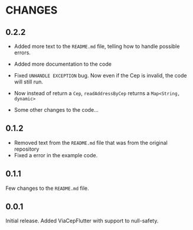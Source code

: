 # CHANGES

## 0.2.2

 * Added more text to the ``` README.md ``` file, telling how to handle possible errors.
 * Added more documentation to the code 
 * Fixed ```UNHANDLE EXCEPTION``` bug. Now even if the Cep is invalid, the code will still run.
 * Now instead of return a ```Cep```, ```readAddressByCep``` returns a ```Map<String, dynamic>```

 * Some other changes to the code...

## 0.1.2 

 * Removed text from the ```README.md``` file that was from the original repository
 * Fixed a error in the example code.

## 0.1.1

Few changes to the ```README.md``` file.

## 0.0.1

Initial release. Added ViaCepFlutter with support to null-safety.
